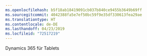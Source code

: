 ```yaml
---
ms.openlocfilehash: b5f18ab18419091cb037b840ce9455b3649b69ff
ms.sourcegitcommit: 4042388fa5e7ef50bc59f9e35df330613fea29ae
ms.translationtype: HT
ms.contentlocale: de-DE
ms.lasthandoff: 04/23/2019
ms.locfileid: "72517219"
---
```

Dynamics 365 für Tablets